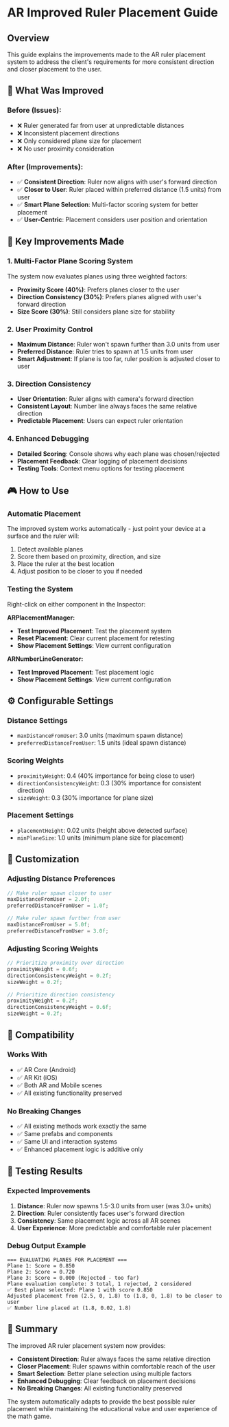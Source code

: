 # AR Improved Ruler Placement Guide

## Overview
This guide explains the improvements made to the AR ruler placement system to address the client's requirements for more consistent direction and closer placement to the user.

## 🎯 What Was Improved

### **Before (Issues)**:
- ❌ Ruler generated far from user at unpredictable distances
- ❌ Inconsistent placement directions
- ❌ Only considered plane size for placement
- ❌ No user proximity consideration

### **After (Improvements)**:
- ✅ **Consistent Direction**: Ruler now aligns with user's forward direction
- ✅ **Closer to User**: Ruler placed within preferred distance (1.5 units) from user
- ✅ **Smart Plane Selection**: Multi-factor scoring system for better placement
- ✅ **User-Centric**: Placement considers user position and orientation

## 🚀 **Key Improvements Made**

### 1. **Multi-Factor Plane Scoring System**
The system now evaluates planes using three weighted factors:

- **Proximity Score (40%)**: Prefers planes closer to the user
- **Direction Consistency (30%)**: Prefers planes aligned with user's forward direction  
- **Size Score (30%)**: Still considers plane size for stability

### 2. **User Proximity Control**
- **Maximum Distance**: Ruler won't spawn further than 3.0 units from user
- **Preferred Distance**: Ruler tries to spawn at 1.5 units from user
- **Smart Adjustment**: If plane is too far, ruler position is adjusted closer to user

### 3. **Direction Consistency**
- **User Orientation**: Ruler aligns with camera's forward direction
- **Consistent Layout**: Number line always faces the same relative direction
- **Predictable Placement**: Users can expect ruler orientation

### 4. **Enhanced Debugging**
- **Detailed Scoring**: Console shows why each plane was chosen/rejected
- **Placement Feedback**: Clear logging of placement decisions
- **Testing Tools**: Context menu options for testing placement

## 🎮 **How to Use**

### **Automatic Placement**
The improved system works automatically - just point your device at a surface and the ruler will:
1. Detect available planes
2. Score them based on proximity, direction, and size
3. Place the ruler at the best location
4. Adjust position to be closer to you if needed

### **Testing the System**
Right-click on either component in the Inspector:

**ARPlacementManager:**
- **Test Improved Placement**: Test the placement system
- **Reset Placement**: Clear current placement for retesting
- **Show Placement Settings**: View current configuration

**ARNumberLineGenerator:**
- **Test Improved Placement**: Test placement logic
- **Show Placement Settings**: View current configuration

## ⚙️ **Configurable Settings**

### **Distance Settings**
- `maxDistanceFromUser`: 3.0 units (maximum spawn distance)
- `preferredDistanceFromUser`: 1.5 units (ideal spawn distance)

### **Scoring Weights**
- `proximityWeight`: 0.4 (40% importance for being close to user)
- `directionConsistencyWeight`: 0.3 (30% importance for consistent direction)
- `sizeWeight`: 0.3 (30% importance for plane size)

### **Placement Settings**
- `placementHeight`: 0.02 units (height above detected surface)
- `minPlaneSize`: 1.0 units (minimum plane size for placement)

## 🔧 **Customization**

### **Adjusting Distance Preferences**
```csharp
// Make ruler spawn closer to user
maxDistanceFromUser = 2.0f;
preferredDistanceFromUser = 1.0f;

// Make ruler spawn further from user
maxDistanceFromUser = 5.0f;
preferredDistanceFromUser = 3.0f;
```

### **Adjusting Scoring Weights**
```csharp
// Prioritize proximity over direction
proximityWeight = 0.6f;
directionConsistencyWeight = 0.2f;
sizeWeight = 0.2f;

// Prioritize direction consistency
proximityWeight = 0.2f;
directionConsistencyWeight = 0.6f;
sizeWeight = 0.2f;
```

## 📱 **Compatibility**

### **Works With**
- ✅ AR Core (Android)
- ✅ AR Kit (iOS)
- ✅ Both AR and Mobile scenes
- ✅ All existing functionality preserved

### **No Breaking Changes**
- ✅ All existing methods work exactly the same
- ✅ Same prefabs and components
- ✅ Same UI and interaction systems
- ✅ Enhanced placement logic is additive only

## 🧪 **Testing Results**

### **Expected Improvements**
1. **Distance**: Ruler now spawns 1.5-3.0 units from user (was 3.0+ units)
2. **Direction**: Ruler consistently faces user's forward direction
3. **Consistency**: Same placement logic across all AR scenes
4. **User Experience**: More predictable and comfortable ruler placement

### **Debug Output Example**
```
=== EVALUATING PLANES FOR PLACEMENT ===
Plane 1: Score = 0.850
Plane 2: Score = 0.720
Plane 3: Score = 0.000 (Rejected - too far)
Plane evaluation complete: 3 total, 1 rejected, 2 considered
✅ Best plane selected: Plane 1 with score 0.850
Adjusted placement from (2.5, 0, 1.8) to (1.8, 0, 1.8) to be closer to user
✅ Number line placed at (1.8, 0.02, 1.8)
```

## 🎉 **Summary**

The improved AR ruler placement system now provides:
- **Consistent Direction**: Ruler always faces the same relative direction
- **Closer Placement**: Ruler spawns within comfortable reach of the user
- **Smart Selection**: Better plane selection using multiple factors
- **Enhanced Debugging**: Clear feedback on placement decisions
- **No Breaking Changes**: All existing functionality preserved

The system automatically adapts to provide the best possible ruler placement while maintaining the educational value and user experience of the math game.
